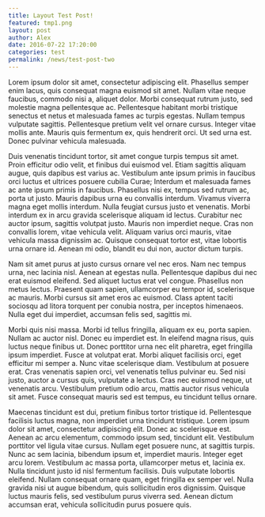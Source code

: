 ```yaml
---
title: Layout Test Post!
featured: tmp1.png
layout: post
author: Alex	
date: 2016-07-22 17:20:00
categories: test
permalink: /news/test-post-two
---
```


Lorem ipsum dolor sit amet, consectetur adipiscing elit. Phasellus semper enim lacus, quis consequat magna euismod sit amet. Nullam vitae neque faucibus, commodo nisi a, aliquet dolor. Morbi consequat rutrum justo, sed molestie magna pellentesque ac. Pellentesque habitant morbi tristique senectus et netus et malesuada fames ac turpis egestas. Nullam tempus vulputate sagittis. Pellentesque pretium velit vel ornare cursus. Integer vitae mollis ante. Mauris quis fermentum ex, quis hendrerit orci. Ut sed urna est. Donec pulvinar vehicula malesuada.

Duis venenatis tincidunt tortor, sit amet congue turpis tempus sit amet. Proin efficitur odio velit, et finibus dui euismod vel. Etiam sagittis aliquam augue, quis dapibus est varius ac. Vestibulum ante ipsum primis in faucibus orci luctus et ultrices posuere cubilia Curae; Interdum et malesuada fames ac ante ipsum primis in faucibus. Phasellus nisi ex, tempus sed rutrum ac, porta ut justo. Mauris dapibus urna eu convallis interdum. Vivamus viverra magna eget mollis interdum. Nulla feugiat cursus justo et venenatis. Morbi interdum ex in arcu gravida scelerisque aliquam id lectus. Curabitur nec auctor ipsum, sagittis volutpat justo. Mauris non imperdiet neque. Cras non convallis lorem, vitae vehicula velit. Aliquam varius orci mauris, vitae vehicula massa dignissim ac. Quisque consequat tortor est, vitae lobortis urna ornare id. Aenean mi odio, blandit eu dui non, auctor dictum turpis.

Nam sit amet purus at justo cursus ornare vel nec eros. Nam nec tempus urna, nec lacinia nisl. Aenean at egestas nulla. Pellentesque dapibus dui nec erat euismod eleifend. Sed aliquet luctus erat vel congue. Phasellus non metus lectus. Praesent quam sapien, ullamcorper eu tempor id, scelerisque ac mauris. Morbi cursus sit amet eros ac euismod. Class aptent taciti sociosqu ad litora torquent per conubia nostra, per inceptos himenaeos. Nulla eget dui imperdiet, accumsan felis sed, sagittis mi.

Morbi quis nisi massa. Morbi id tellus fringilla, aliquam ex eu, porta sapien. Nullam ac auctor nisl. Donec eu imperdiet est. In eleifend magna risus, quis luctus neque finibus ut. Donec porttitor urna nec elit pharetra, eget fringilla ipsum imperdiet. Fusce at volutpat erat. Morbi aliquet facilisis orci, eget efficitur mi semper a. Nunc vitae scelerisque diam. Vestibulum at posuere erat. Cras venenatis sapien orci, vel venenatis tellus pulvinar eu. Sed nisi justo, auctor a cursus quis, vulputate a lectus. Cras nec euismod neque, ut venenatis arcu. Vestibulum pretium odio arcu, mattis auctor risus vehicula sit amet. Fusce consequat mauris sed est tempus, eu tincidunt tellus ornare.

Maecenas tincidunt est dui, pretium finibus tortor tristique id. Pellentesque facilisis luctus magna, non imperdiet urna tincidunt tristique. Lorem ipsum dolor sit amet, consectetur adipiscing elit. Donec ac scelerisque est. Aenean ac arcu elementum, commodo ipsum sed, tincidunt elit. Vestibulum porttitor vel ligula vitae cursus. Nullam eget posuere nunc, at sagittis turpis. Nunc ac sem lacinia, bibendum ipsum et, imperdiet mauris. Integer eget arcu lorem. Vestibulum ac massa porta, ullamcorper metus et, lacinia ex. Nulla tincidunt justo id nisl fermentum facilisis. Duis vulputate lobortis eleifend. Nullam consequat ornare quam, eget fringilla ex semper vel. Nulla gravida nisi ut augue bibendum, quis sollicitudin eros dignissim. Quisque luctus mauris felis, sed vestibulum purus viverra sed. Aenean dictum accumsan erat, vehicula sollicitudin purus posuere quis.